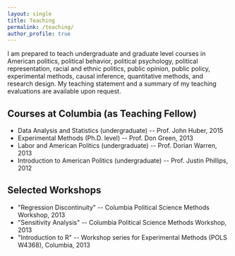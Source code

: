 ```yaml
---
layout: single
title: Teaching
permalink: /teaching/
author_profile: true
---
```


I am prepared to teach undergraduate and graduate level courses in American politics, political behavior, political psychology, political representation, racial and ethnic politics, public opinion, public policy, experimental methods, causal inference, quantitative methods, and research design. My teaching statement and a summary of my teaching evaluations are available upon request. 

## **Courses at Columbia (as Teaching Fellow)**
* Data Analysis and Statistics (undergraduate) -- Prof. John Huber, 2015
* Experimental Methods (Ph.D. level) -- Prof. Don Green, 2013
* Labor and American Politics (undergraduate) -- Prof. Dorian Warren, 2013
* Introduction to American Politics (undergraduate) -- Prof. Justin Phillips, 2012

## **Selected Workshops**
* "Regression Discontinuity" -- Columbia Political Science Methods Workshop, 2013
* "Sensitivity Analysis" -- Columbia Political Science Methods Workshop, 2013
* "Introduction to R" -- Workshop series for Experimental Methods (POLS W4368), Columbia, 2013
